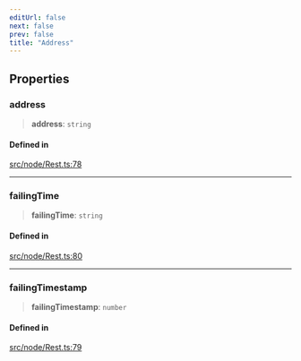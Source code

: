 ```yaml
---
editUrl: false
next: false
prev: false
title: "Address"
---
```


## Properties

### address

> **address**: `string`

#### Defined in

[src/node/Rest.ts:78](https://github.com/shipgirlproject/shoukaku/blob/f3e4f8953c070c0cdfec493d072e6a22e3555895/src/node/Rest.ts#L78)

***

### failingTime

> **failingTime**: `string`

#### Defined in

[src/node/Rest.ts:80](https://github.com/shipgirlproject/shoukaku/blob/f3e4f8953c070c0cdfec493d072e6a22e3555895/src/node/Rest.ts#L80)

***

### failingTimestamp

> **failingTimestamp**: `number`

#### Defined in

[src/node/Rest.ts:79](https://github.com/shipgirlproject/shoukaku/blob/f3e4f8953c070c0cdfec493d072e6a22e3555895/src/node/Rest.ts#L79)
